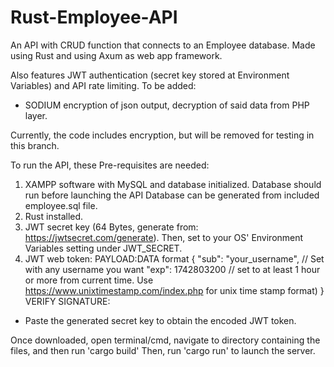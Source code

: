 # Rust-Employee-API
An API with CRUD function that connects to an Employee database.
Made using Rust and using Axum as web app framework.

Also features JWT authentication (secret key stored at Environment Variables) and API rate limiting.
To be added:
- SODIUM encryption of json output, decryption of said data from PHP layer.

Currently, the code includes encryption, but will be removed for testing in this branch.

To run the API, these Pre-requisites are needed:
1. XAMPP software with MySQL and database initialized. Database should run before launching the API
Database can be generated from included employee.sql file.
2. Rust installed.
3. JWT secret key (64 Bytes, generate from: https://jwtsecret.com/generate). Then, set to your OS' Environment Variables setting under JWT_SECRET.
4. JWT web token:
PAYLOAD:DATA format
{
  "sub": "your_username", // Set with any username you want
  "exp": 1742803200 // set to at least 1 hour or more from current time. Use https://www.unixtimestamp.com/index.php for unix time stamp format)
}
VERIFY SIGNATURE:
- Paste the generated secret key to obtain the encoded JWT token.


Once downloaded, open terminal/cmd, navigate to directory containing the files, and then run 'cargo build'
Then, run 'cargo run' to launch the server. 

